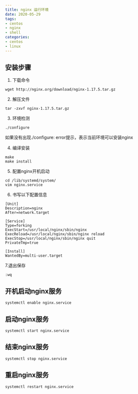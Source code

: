 ```yaml
---
title: nginx 运行环境 
date: 2020-05-29
tags:
- centos
- nginx
- shell
categories:
- centos
- linux
---
```


####       

## 安装步骤

1. 下载命令

```shell
wget http://nginx.org/download/nginx-1.17.5.tar.gz
```

2. 解压文件

```shell
tar -zxvf nginx-1.17.5.tar.gz  
```

3. 环境检测

```shell
./configure
```

如果没有出现./configure: error提示，表示当前环境可以安装nginx

4. 编译安装

```shell
make
make install
```

5. 配置nginx开机启动

```shell
cd /lib/systemd/system/
vim nginx.service
```

6. 书写以下配置信息

```shell
[Unit]
Description=nginx 
After=network.target 
   
[Service] 
Type=forking 
ExecStart=/usr/local/nginx/sbin/nginx
ExecReload=/usr/local/nginx/sbin/nginx reload
ExecStop=/usr/local/nginx/sbin/nginx quit
PrivateTmp=true 
   
[Install] 
WantedBy=multi-user.target
```

7.退出保存

```shell
:wq
```

## 开机启动nginx服务

```shell
systemctl enable nginx.service
```

## 启动nginx服务

```shell
systemctl start nginx.service
```

## 结束nginx服务

```shell
systemctl stop nginx.service 
```

## 重启nginx服务

```shell
systemctl restart nginx.service 
```